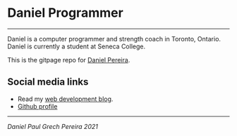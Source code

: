 # Daniel Programmer
---

Daniel is a computer programmer and strength coach in Toronto, Ontario.
Daniel is currently a student at Seneca College.

This is the gitpage repo for [Daniel Pereira][gitpagelink].

## Social media links

- Read my [web development blog][bloglink].
- [Github profile][gitHubPage]

---

_*Daniel Paul Grech Pereira 2021*_

[gitpagelink]: <https://pereiradaniel.github.io>
[bloglink]: <https://danielprogrammer.blogspot.com/>
[gitHubPage]: <https://github.com/pereiradaniel>
